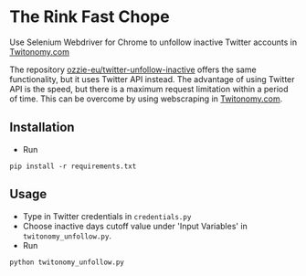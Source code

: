 # The Rink Fast Chope
Use Selenium Webdriver for Chrome to unfollow inactive Twitter accounts in [Twitonomy.com](http://twitonomy.com/)

The repository [ozzie-eu/twitter-unfollow-inactive](https://github.com/ozzie-eu/twitter-unfollow-inactive) offers the same functionality, but it uses Twitter API instead. The advantage of using Twitter API is the speed, but there is a maximum request limitation within a period of time. This can be overcome by using webscraping in [Twitonomy.com](http://twitonomy.com/).

## Installation
- Run
```
pip install -r requirements.txt
```

## Usage
- Type in Twitter credentials in `credentials.py`
- Choose inactive days cutoff value under 'Input Variables' in `twitonomy_unfollow.py`.
- Run
```
python twitonomy_unfollow.py
```
